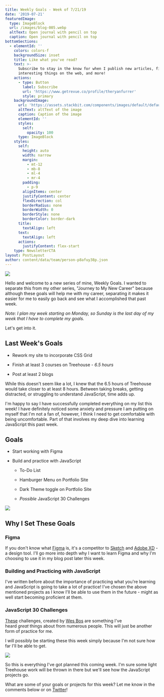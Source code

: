 ```yaml
---
title: Weekly Goals - Week of 7/21/19
date: '2019-07-21'
featuredImage:
  type: ImageBlock
  url: /images/blog-005.webp
  altText: Open journal with pencil on top
  caption: Open journal with pencil on top
bottomSections:
  - elementId: ''
    colors: colors-f
    backgroundSize: inset
    title: Like what you've read?
    text: >-
      Subscribe to stay in the know for when I publish new articles, find
      interesting things on the web, and more!
    actions:
      - type: Button
        label: Subscribe
        url: 'https://www.getrevue.co/profile/theryanfurrer'
        style: primary
    backgroundImage:
      url: 'https://assets.stackbit.com/components/images/default/default-image.png'
      altText: altText of the image
      caption: Caption of the image
      elementId: ''
      styles:
        self:
          opacity: 100
      type: ImageBlock
    styles:
      self:
        height: auto
        width: narrow
        margin:
          - mt-12
          - mb-8
          - ml-4
          - mr-4
        padding:
          - p-9
        alignItems: center
        justifyContent: center
        flexDirection: col
        borderRadius: none
        borderWidth: 0
        borderStyle: none
        borderColor: border-dark
      title:
        textAlign: left
      text:
        textAlign: left
      actions:
        justifyContent: flex-start
    type: NewsletterCTA
layout: PostLayout
author: content/data/team/person-p8afuy38p.json
---
```

![](/images/blog-005-f55ce435.webp)

Hello and welcome to a new series of mine, Weekly Goals. I wanted to separate this from my other series, "Journey to My New Career" because although these goals will help me with my career, separating it makes it easier for me to easily go back and see what I accomplished that past week.

*Note: I plan my week starting on Monday, so Sunday is the last day of my week that I have to complete my goals.*

Let's get into it.

## Last Week's Goals

*   Rework my site to incorporate CSS Grid

*   Finish at least 3 courses on Treehouse - *6.5 hours*

*   Post at least 2 blogs

While this doesn't seem like a lot, I knew that the 6.5 hours of Treehouse would take closer to at least 8 hours. Between taking breaks, getting distracted, or struggling to understand JavaScript, time adds up.

I'm happy to say I have successfully completed everything on my list this week! I have definitely noticed some anxiety and pressure I am putting on myself that I'm not a fan of, however, I think I need to get comfortable with being uncomfortable. Part of that involves my deep dive into learning JavaScript this past week.

## Goals

*   Start working with Figma

*   Build and practice with JavaScript

    *   To-Do List

    *   Hamburger Menu on Portfolio Site

    *   Dark Theme toggle on Portfolio Site

    *   *Possible* JavaScript 30 Challenges

![](/images/blog-005\_01.png)

## Why I Set These Goals

### Figma

If you don't know what [Figma](https://www.figma.com/) is, it's a competitor to [Sketch](https://www.sketch.com/) and [Adobe XD](https://www.adobe.com/products/xd.html) - a design tool. I'll go more into depth why I want to learn Figma and why I'm choosing to use it in my blog post later this week.

### Building and Practicing with JavaScript

I've written before about the importance of practicing what you're learning and JavaScript is going to take a lot of practice! I've chosen the above mentioned projects as I know I'll be able to use them in the future - might as well start becoming proficient at them.

### JavaScript 30 Challenges

[These](https://javascript30.com/) challenges, created by [Wes Bos](https://twitter.com/wesbos) are something I've heard *great* things about from numerous people. This will just be another form of practice for me.

I will possibly be starting these this week simply because I'm not sure how far I'll be able to get.

![](/images/blog-005\_02.png)

So this is everything I've got planned this coming week. I'm sure some light Treehouse work will be thrown in there but we'll see how the JavaScript projects go.

What are some of your goals or projects for this week? Let me know in the comments below or on [Twitter](https://twitter.com/TheRyanFurrer)!
